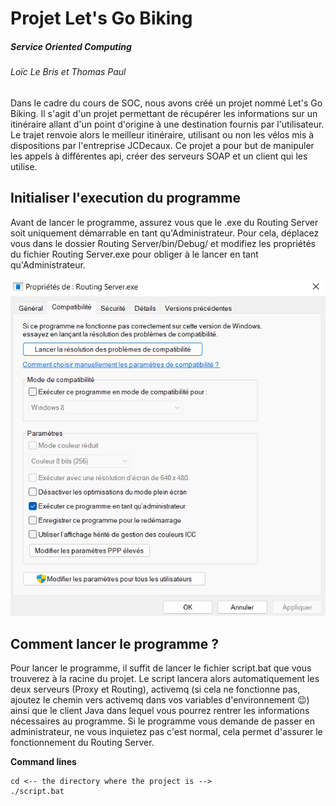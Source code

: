 # Projet Let's Go Biking
##### _Service Oriented Computing_
###### Loïc Le Bris et Thomas Paul

Dans le cadre du cours de SOC, nous avons créé un projet nommé Let's Go Biking.
Il s'agit d'un projet permettant de récupérer les informations sur un itinéraire allant d'un point d'origine à une destination fournis par l'utilisateur. Le trajet renvoie alors le meilleur itinéraire, utilisant ou non les vélos mis à dispositions par l'entreprise JCDecaux.
Ce projet a pour but de manipuler les appels à différentes api, créer des serveurs SOAP et un client qui les utilise.

## Initialiser l'execution du programme

Avant de lancer le programme, assurez vous que le .exe du Routing Server soit uniquement démarrable en tant qu'Administrateur. Pour cela, déplacez vous dans le dossier Routing Server/bin/Debug/ et modifiez les propriétés du fichier Routing Server.exe pour obliger à le lancer en tant qu'Administrateur.

![Propriétés](img.png "Propriétés du fichier Routing Server.exe")

## Comment lancer le programme ?

Pour lancer le programme, il suffit de lancer le fichier script.bat que vous trouverez à la racine du projet. Le script lancera alors automatiquement les deux serveurs (Proxy et Routing), activemq (si cela ne fonctionne pas, ajoutez le chemin vers activemq dans vos variables d'environnement 😉) ainsi que le client Java dans lequel vous pourrez rentrer les informations nécessaires au programme. Si le programme vous demande de passer en administrateur, ne vous inquietez pas c'est normal, cela permet d'assurer le fonctionnement du Routing Server.


**Command lines**
```
cd <-- the directory where the project is -->
./script.bat
```
